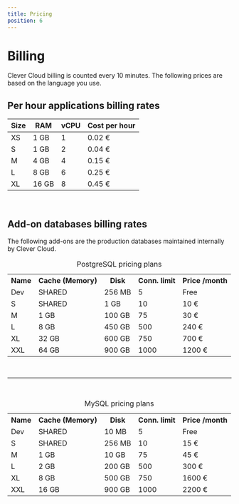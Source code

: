 ```yaml
---
title: Pricing
position: 6
---
```

# Billing
Clever Cloud billing is counted every 10 minutes. The following prices are based on the language you use.


## Per hour applications billing rates

<!-- DO NOT ADD SPACES IN FRONT OF HTML! -->
<table class="table table-bordered table-striped dataTable" id="example">
<thead>
<tr >
  <th>Size</th>
  <th>RAM</th>
  <th>vCPU</th>
  <th>Cost per hour</th>
</tr>
</thead>
<tbody class="billing-table">
<tr>
  <td class="cc-col__price "><span class="label cc-label__price label-info">XS</span></td>
  <td class=" ">1 GB</td>
  <td class=" ">1</td>
  <td class=" ">0.02&nbsp;€</td>
</tr>
<tr class="even">
  <td class="cc-col__price "><span class="label cc-label__price label-info">S</span></td>
  <td class=" ">1 GB</td><td class=" ">2</td>
  <td class=" ">0.04&nbsp;€</td></tr><tr class="odd">
  <td class="cc-col__price "><span class="label cc-label__price label-info">M</span></td>
  <td class=" ">4 GB</td>
  <td class=" ">4</td><td class=" ">0.15&nbsp;€</td></tr><tr class="even">
  <td class="cc-col__price "><span class="label cc-label__price label-info">L</span></td>
  <td class=" ">8 GB</td>
  <td class=" ">6</td><td class=" ">0.25&nbsp;€</td>
</tr>
<tr class="odd">
  <td class="cc-col__price "><span class="label cc-label__price label-info">XL</span></td>
  <td class=" ">16 GB</td><td class=" ">8</td>
  <td class=" ">0.45&nbsp;€</td>
</tr>
</tbody>
</table>
<br/>

## Add-on databases billing rates

The following add-ons are the production databases maintained internally by Clever Cloud.


<table class="table table-bordered table-striped dataTable"><caption>PostgreSQL pricing plans</caption>
<tr>
  <th>Name</th>
  <th>Cache (Memory)</th>
  <th>Disk</th>
  <th>Conn. limit</th>
  <th>Price /month</th>
</tr>
<tr>
  <td class="cc-col__price "><span class="label cc-label__price label-info">Dev</span></td>
  <td>SHARED</td>
  <td>256 MB</td>
  <td>5</td>
  <td>Free</td>
</tr>
<tr>
  <td class="cc-col__price "><span class="label cc-label__price label-info">S</span></td>
  <td>SHARED</td>
  <td>1 GB</td>
  <td>10</td>
  <td>10 €</td>
</tr>
<tr>
  <td class="cc-col__price "><span class="label cc-label__price label-info">M</span></td>
  <td>1 GB</td>
  <td>100 GB</td>
  <td>75</td>
  <td>30 €</td>
</tr>
<tr>
  <td class="cc-col__price "><span class="label cc-label__price label-info">L</span></td>
  <td>8 GB</td>
  <td>450 GB</td>
  <td>500</td>
  <td>240 €</td>
</tr>
<tr>
  <td class="cc-col__price "><span class="label cc-label__price label-info">XL</span></td>
  <td>32 GB</td>
  <td>600 GB</td>
  <td>750</td>
  <td>700 €</td>
</tr>
<tr>
  <td class="cc-col__price "><span class="label cc-label__price label-info">XXL</span></td>
  <td>64 GB</td>
  <td>900 GB</td>
  <td>1000</td>
  <td>1200 €</td>
</tr>
</table>
<br>
<hr>
<br>
<table class="table table-bordered table-striped dataTable"><caption>MySQL pricing plans</caption>
<tr>
  <th>Name</th>
  <th>Cache (Memory)</th>
  <th>Disk</th>
  <th>Conn. limit</th>
  <th>Price /month</th>
</tr>
<tr>
  <td class="cc-col__price "><span class="label cc-label__price label-info">Dev</span></td>
  <td>SHARED</td>
  <td>10 MB</td>
  <td>5</td>
  <td>Free</td>
</tr>
<tr>
  <td class="cc-col__price "><span class="label cc-label__price label-info">S</span></td>
  <td>SHARED</td>
  <td>256 MB</td>
  <td>10</td>
  <td>15 €</td>
</tr>
<tr>
  <td class="cc-col__price "><span class="label cc-label__price label-info">M</span></td>
  <td>1 GB</td>
  <td>10 GB</td>
  <td>75</td>
  <td>45 €</td>
</tr>
<tr>
  <td class="cc-col__price "><span class="label cc-label__price label-info">L</span></td>
  <td>2 GB</td>
  <td>200 GB</td>
  <td>500</td>
  <td>300 €</td>
</tr>
<tr>
  <td class="cc-col__price "><span class="label cc-label__price label-info">XL</span></td>
  <td>8 GB</td>
  <td>500 GB</td>
  <td>750</td>
  <td>1600 €</td>
</tr>
<tr>
  <td class="cc-col__price "><span class="label cc-label__price label-info">XXL</span></td>
  <td>16 GB</td>
  <td>900 GB</td>
  <td>1000</td>
  <td>2200 €</td>
</tr>
</table>

